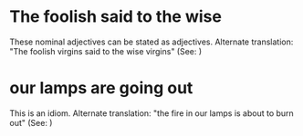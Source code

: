 
# The foolish said to the wise
These nominal adjectives can be stated as adjectives. Alternate translation: "The foolish virgins said to the wise virgins" (See: )

# our lamps are going out
This is an idiom. Alternate translation: "the fire in our lamps is about to burn out" (See: )